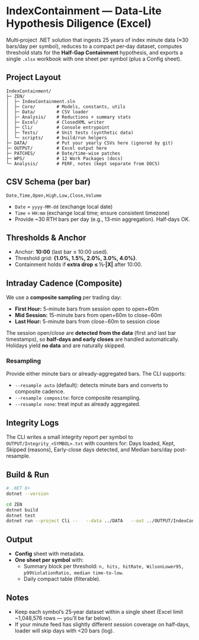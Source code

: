# IndexContainment — Data‑Lite Hypothesis Diligence (Excel)

Multi‑project .NET solution that ingests 25 years of index minute data (≈30 bars/day per symbol),
reduces to a compact per‑day dataset, computes threshold stats for the **Half‑Gap Containment** hypothesis,
and exports a single `.xlsx` workbook with one sheet per symbol (plus a Config sheet).

## Project Layout
```
IndexContainment/
├─ ZEN/
│  ├─ IndexContainment.sln
│  ├─ Core/        # Models, constants, utils
│  ├─ Data/        # CSV loader
│  ├─ Analysis/    # Reductions + summary stats
│  ├─ Excel/       # ClosedXML writer
│  ├─ Cli/         # Console entrypoint
│  ├─ Tests/       # Unit tests (synthetic data)
│  └─ scripts/     # build/run helpers
├─ DATA/           # Put your yearly CSVs here (ignored by git)
├─ OUTPUT/         # Excel output here
├─ PATCHES/        # Date/time-wise patches
├─ WPS/            # 12 Work Packages (docs)
└─ Analysis/       # PERF, notes (kept separate from DOCS)
```

## CSV Schema (per bar)
`Date,Time,Open,High,Low,Close,Volume`
- `Date` = `yyyy-MM-dd` (exchange local date)
- `Time` = `HH:mm` (exchange local time; ensure consistent timezone)
- Provide ~30 RTH bars per day (e.g., 13‑min aggregation). Half‑days OK.

## Thresholds & Anchor
- Anchor: **10:00** (last bar ≤ 10:00 used).
- Threshold grid: **{1.0%, 1.5%, 2.0%, 3.0%, 4.0%}**.
- Containment holds if **extra drop ≤ ½·|X|** after 10:00.

## Intraday Cadence (Composite)
We use a **composite sampling** per trading day:
- **First Hour:** 5-minute bars from session open to open+60m
- **Mid Session:** 15-minute bars from open+60m to close−60m
- **Last Hour:** 5-minute bars from close−60m to session close

The session open/close are **detected from the data** (first and last bar timestamps), so **half-days and early closes** are handled automatically. Holidays yield **no data** and are naturally skipped.

### Resampling
Provide either minute bars or already-aggregated bars. The CLI supports:
- `--resample auto`  (default): detects minute bars and converts to composite cadence.
- `--resample composite`: force composite resampling.
- `--resample none`: treat input as already aggregated.

## Integrity Logs
The CLI writes a small integrity report per symbol to `OUTPUT/Integrity_<SYMBOL>.txt` with counters for: Days loaded, Kept, Skipped (reasons), Early-close days detected, and Median bars/day post-resample.

## Build & Run
```bash
# .NET 8+
dotnet --version

cd ZEN
dotnet build
dotnet test
dotnet run --project Cli --   --data ../DATA   --out ../OUTPUT/IndexContainment.xlsx   --symbols SPY,QQQ,IWM,DIA   --anchor 10:00   --resample auto
```

## Output
- **Config** sheet with metadata.
- **One sheet per symbol** with:
  - Summary block per threshold: `n, hits, hitRate, WilsonLower95, p99ViolationRatio, median time-to-low`.
  - Daily compact table (filterable).

## Notes
- Keep each symbol’s 25‑year dataset within a single sheet (Excel limit ~1,048,576 rows — you’ll be far below).
- If your minute feed has slightly different session coverage on half‑days, loader will skip days with <20 bars (log).